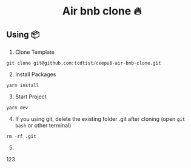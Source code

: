 <h1 align='center'> Air bnb clone 🔥</h1>

## **Using 📦**

1. Clone Template

```
git clone git@github.com:tcdtist/ceepu8-air-bnb-clone.git
```

2. Install Packages

```
yarn install
```

3. Start Project

```
yarn dev
```

4. If you using git, delete the existing folder .git after cloning (open `git bash` or other terminal)

```
rm -rf .git
```
5.
123
